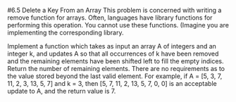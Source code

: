 #6.5 Delete a Key From an Array
This problem is concerned with writing a remove function for arrays.  Often, languages have library functions for
performing this operation.  You cannot use these functions.  (Imagine you are implementing the corresponding library.

Implement a function which takes as input an array A of integers and an integer k, and updates A so that all
occurrences of k have been removed and the remaining elements have been shifted left to fill the empty indices.  Return
the number of remaining elements.  There are no requirements as to the value stored beyond the last valid element.  For
example, if A = [5, 3, 7, 11, 2, 3, 13, 5, 7] and k = 3, then [5, 7, 11, 2, 13, 5, 7, 0, 0] is an acceptable update to
A, and the return value is 7.